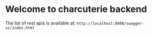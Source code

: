 #  Welcome to charcuterie backend

The list of rest apis is available at: `http://localhost:8080/swagger-ui/index.html`




